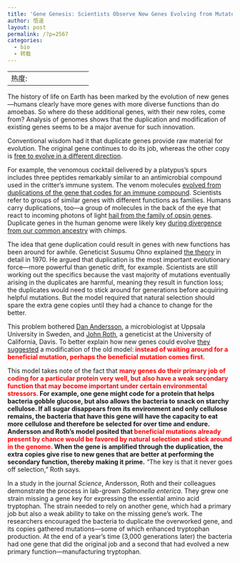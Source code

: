 ```yaml
---
title: 'Gene Genesis: Scientists Observe New Genes Evolving from Mutated Copies'
author: 悟道
layout: post
permalink: /?p=2567
categories:
  - bio
  - 转载
---
```

<table>
  <tr cellpadding=0><td>
    热度:
  </td><td cellpadding=0><img src='http://210.75.224.29/wordpress/wp-content/plugins/statpresscn/images/sun.gif' width=10 height=10 border=0 /></td><td cellpadding=0><img src='http://210.75.224.29/wordpress/wp-content/plugins/statpresscn/images/sun_dark.gif' width=10 height=10 border=0 /></td><td cellpadding=0><img src='http://210.75.224.29/wordpress/wp-content/plugins/statpresscn/images/sun_dark.gif' width=10 height=10 border=0 /></td><td cellpadding=0><img src='http://210.75.224.29/wordpress/wp-content/plugins/statpresscn/images/sun_dark.gif' width=10 height=10 border=0 /></td><td cellpadding=0><img src='http://210.75.224.29/wordpress/wp-content/plugins/statpresscn/images/sun_dark.gif' width=10 height=10 border=0 /></td></tr>
</table>

The history of life on Earth has been marked by the evolution of new genes—humans clearly have more genes with more diverse functions than do amoebas. So where do these additional genes, with their new roles, come from? Analysis of genomes shows that the duplication and modification of existing genes seems to be a major avenue for such innovation.

Conventional wisdom had it that duplicate genes provide raw material for evolution. The original gene continues to do its job, whereas the other copy is [free to evolve in a different direction][1].

For example, the venomous cocktail delivered by a platypus&#8217;s spurs includes three peptides remarkably similar to an antimicrobial compound used in the critter&#8217;s immune system. The venom molecules [evolved from duplications of the gene that codes for an immune compound][2]. Scientists refer to groups of similar genes with different functions as families. Humans carry duplications, too—a group of molecules in the back of the eye that react to incoming photons of light [hail from the family of opsin genes][3]. Duplicate genes in the human genome were likely key [during divergence from our common ancestry][4] with chimps.

The idea that gene duplication could result in genes with new functions has been around for awhile. Geneticist Susumu Ohno explained [the theory][5] in detail in 1970. He argued that duplication is the most important evolutionary force—more powerful than genetic drift, for example. Scientists are still working out the specifics because the vast majority of mutations eventually arising in the duplicates are harmful, meaning they result in function loss; the duplicates would need to stick around for generations before acquiring helpful mutations. But the model required that natural selection should spare the extra gene copies until they had a chance to change for the better.

This problem bothered [Dan Andersson][6], a microbiologist at Uppsala University in Sweden, and [John Roth][7], a geneticist at the University of California, Davis. To better explain how new genes could evolve [they suggested][8] a modification of the old model:<span style="color: #ff0000;"><strong> instead of waiting around for a beneficial mutation, perhaps the beneficial mutation comes first.</strong></span>

This model takes note of the fact that **<span style="color: #ff0000;">many genes do their primary job of coding for a particular protein very well, but also have a weak secondary function that may become important under certain environmental stressors.</span> **For example, one gene might code for a protein that helps bacteria gobble glucose, but also allows the bacteria to snack on starchy cellulose. If all sugar disappears from its environment and only cellulose remains, the bacteria that have this gene will have the capacity to eat more cellulose and therefore be selected for over time and endure. Andersson and Roth&#8217;s model posited that**<span style="color: #ff0000;"> beneficial mutations already present by chance would be favored by natural selection and stick around in the genome.</span> When the gene is amplified through the duplication, the extra copies give rise to new genes that are better at performing the secondary function, thereby making it prime.** &#8220;The key is that it never goes off selection,&#8221; Roth says.

In a study in the journal *Science*, Andersson, Roth and their colleagues demonstrate the process in lab-grown *Salmonella enterica*. They grew one strain missing a gene key for expressing the essential amino acid tryptophan. The strain needed to rely on another gene, which had a primary job but also a weak ability to take on the missing gene&#8217;s work. The researchers encouraged the bacteria to duplicate the overworked gene, and its copies gathered mutations—some of which enhanced tryptophan production. At the end of a year&#8217;s time (3,000 generations later) the bacteria had one gene that did the original job and a second that had evolved a new primary function—manufacturing tryptophan.

&nbsp;

 [1]: http://blogs.scientificamerican.com/the-curious-wavefunction/2012/07/27/gene-duplication-frees-up-enzymes-for-molecular-promiscuity/
 [2]: http://www.sciencedirect.com/science/article/pii/S0378111912000388
 [3]: http://www.nyas.org/publications/detail.aspx?cid=93b487b2-153a-4630-9fb2-5679a061fff7
 [4]: http://www.scientificamerican.com/article.cfm?id=human-chimp-gene-gap-wide
 [5]: http://en.wikipedia.org/wiki/Evolution_by_Gene_Duplication_%28Theoretical_models%29
 [6]: http://www.ucg.uu.se/DAndersson.html
 [7]: http://rothlab.ucdavis.edu/
 [8]: http://www.pnas.org/content/104/43/17004